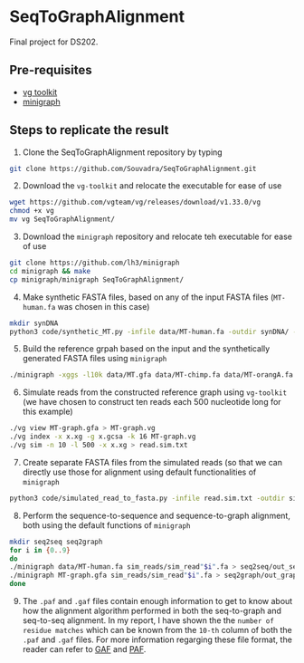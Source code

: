 # SeqToGraphAlignment
Final project for DS202. 

## Pre-requisites
- [vg toolkit](https://github.com/vgteam/vg)
- [minigraph](https://github.com/lh3/minigraph)

## Steps to replicate the result
1. Clone the SeqToGraphAlignment repository by typing
```sh
git clone https://github.com/Souvadra/SeqToGraphAlignment.git
```

2. Download the `vg-toolkit` and relocate the executable for ease of use
```sh
wget https://github.com/vgteam/vg/releases/download/v1.33.0/vg
chmod +x vg
mv vg SeqToGraphAlignment/
```

3. Download the `minigraph` repository and relocate teh executable for ease of use
```sh
git clone https://github.com/lh3/minigraph
cd minigraph && make
cp minigraph/minigraph SeqToGraphAlignment/
```

4. Make synthetic FASTA files, based on any of the input FASTA files (`MT-human.fa` was chosen in this case)
```sh
mkdir synDNA
python3 code/synthetic_MT.py -infile data/MT-human.fa -outdir synDNA/ -num_files 10 -outfile MT-syn
```

5. Build the reference grpah based on the input and the synthetically generated FASTA files using `minigraph`
```sh
./minigraph -xggs -l10k data/MT.gfa data/MT-chimp.fa data/MT-orangA.fa data/MT-human.fa synDNA/MT-syn0.fa synDNA/MT-syn1.fa synDNA/MT-syn2.fa synDNA/MT-syn3.fa synDNA/MT-syn4.fa synDNA/MT-syn5.fa synDNA/MT-syn6.fa synDNA/MT-syn7.fa synDNA/MT-syn8.fa synDNA/MT-syn9.fa > MT-graph.gfa
```

6. Simulate reads from the constructed reference graph using `vg-toolkit` (we have chosen to construct ten reads each 500 nucleotide long for this example)
```sh
./vg view MT-graph.gfa > MT-graph.vg
./vg index -x x.xg -g x.gcsa -k 16 MT-graph.vg
./vg sim -n 10 -l 500 -x x.xg > read.sim.txt
```

7. Create separate FASTA files from the simulated reads (so that we can directly use those for alignment using default functionalities of `minigraph`
```sh
python3 code/simulated_read_to_fasta.py -infile read.sim.txt -outdir sim_reads/ -outfile sim_read
```

8. Perform the sequence-to-sequence and sequence-to-graph alignment, both using the default functions of `minigraph`
```sh
mkdir seq2seq seq2graph
for i in {0..9}
do
./minigraph data/MT-human.fa sim_reads/sim_read"$i".fa > seq2seq/out_seq"$i".paf
./minigraph MT-graph.gfa sim_reads/sim_read"$i".fa > seq2graph/out_graph"$i".gaf
done
```

9. The `.paf` and `.gaf` files contain enough information to get to know about how the alignment algorithm performed in both the seq-to-graph and seq-to-seq alignment. In my report, I have shown the the `number of residue matches` which can be known from the `10-th` column of both the `.paf` and `.gaf` files. For more information regarging these file format, the reader can refer to [GAF](https://github.com/lh3/gfatools/blob/master/doc/rGFA.md#the-graph-alignment-format-gaf) and [PAF](https://github.com/lh3/miniasm/blob/master/PAF.md).

